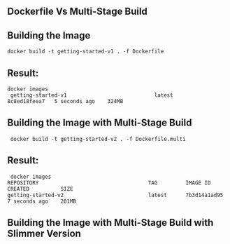## Dockerfile Vs Multi-Stage Build


## Building the Image

```
docker build -t getting-started-v1 . -f Dockerfile
```

## Result:

```
docker images
 getting-started-v1                            latest      8c8ed18feea7   5 seconds ago    324MB
```

## Building the Image with Multi-Stage Build

```
 docker build -t getting-started-v2 . -f Dockerfile.multi
```

## Result:

```
 docker images
REPOSITORY                                   TAG         IMAGE ID       CREATED          SIZE
getting-started-v2                           latest      7b3d14a1ad95   7 seconds ago    201MB
```

## Building the Image with Multi-Stage Build with Slimmer Version

